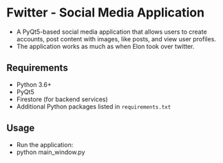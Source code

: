 # Fwitter - Social Media Application 

- A PyQt5-based social media application that allows users to create accounts, post content with images, like posts, and view user profiles.
- The application works as much as when Elon took over twitter.

## Requirements

- Python 3.6+
- PyQt5
- Firestore (for backend services)
- Additional Python packages listed in `requirements.txt`


## Usage

- Run the application:
- python main_window.py